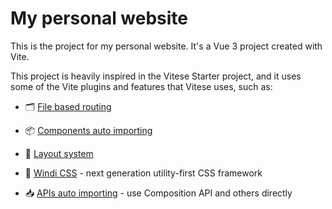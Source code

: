 # My personal website

This is the project for my personal website. It's a Vue 3 project created with Vite.

This project is heavily inspired in the Vitese Starter project, and it uses some of the Vite plugins and features that Vitese uses, such as:


- 🗂 [File based routing](https://github.com/hannoeru/vite-plugin-pages)

- 📦 [Components auto importing](https://github.com/antfu/unplugin-vue-components)

- 📑 [Layout system](https://github.com/JohnCampionJr/vite-plugin-vue-layouts)

- 🎨 [Windi CSS](https://github.com/windicss/windicss) - next generation utility-first CSS framework

- 📥 [APIs auto importing](https://github.com/antfu/unplugin-auto-import) - use Composition API and others directly
